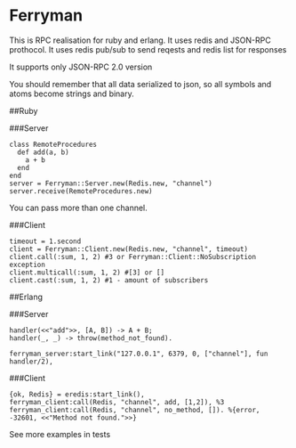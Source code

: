 # Ferryman

This is RPC realisation for ruby and erlang. It uses redis and JSON-RPC prothocol.
It uses redis pub/sub to send reqests and redis list for responses

It supports only JSON-RPC 2.0 version

You should remember that all data serialized to json, so all symbols and atoms become strings and binary.

##Ruby

###Server

```
class RemoteProcedures
  def add(a, b)
    a + b
  end
end
server = Ferryman::Server.new(Redis.new, "channel")
server.receive(RemoteProcedures.new)
```
You can pass more than one channel. 

###Client
```
timeout = 1.second
client = Ferryman::Client.new(Redis.new, "channel", timeout)
client.call(:sum, 1, 2) #3 or Ferryman::Client::NoSubscription exception
client.multicall(:sum, 1, 2) #[3] or []
client.cast(:sum, 1, 2) #1 - amount of subscribers
```

##Erlang

###Server
```
handler(<<"add">>, [A, B]) -> A + B;
handler(_, _) -> throw(method_not_found).

ferryman_server:start_link("127.0.0.1", 6379, 0, ["channel"], fun handler/2),
```

###Client
```
{ok, Redis} = eredis:start_link(),
ferryman_client:call(Redis, "channel", add, [1,2]), %3
ferryman_client:call(Redis, "channel", no_method, []). %{error, -32601, <<"Method not found.">>}
```

See more examples in tests
